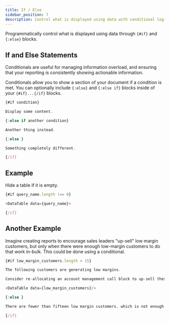 ```yaml
---
title: If / Else
sidebar_position: 7
description: Control what is displayed using data with conditional logic.
---
```


Programmatically control what is displayed using data through `{#if}` and `{:else}` blocks.

## If and Else Statements

Conditionals are useful for managing information overload, and ensuring that your reporting is consistently showing actionable information.

Conditionals allow you to show a section of your document if a condition is met. You can optionally include `{:else}` and `{:else if}` blocks inside of your `{#if}...{/if}` blocks.

```js
{#if condition}

Display some content.

{:else if another condition}

Another thing instead.

{:else }

Something completely different.

{/if}
```

## Example

Hide a table if it is empty.

```js
{#if query_name.length !== 0}

<DataTable data={query_name}>

{/if}
```

## Another Example

Imagine creating reports to encourage sales leaders "up-sell" low margin customers, but only when there were enough low-margin customers to do that work in-bulk. This could be done using a conditional.

```js
{#if low_margin_customers.length > 15}

The following customers are generating low margins.

Consider re-allocating an account management call block to up-sell these customers.

<DataTable data={low_margin_customers}/>

{:else }

There are fewer than fifteen low margin customers, which is not enough to fill a call block.

{/if}
```
